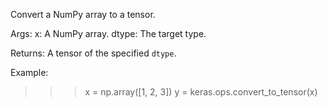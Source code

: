 Convert a NumPy array to a tensor.

Args:
    x: A NumPy array.
    dtype: The target type.

Returns:
    A tensor of the specified `dtype`.

Example:

>>> x = np.array([1, 2, 3])
>>> y = keras.ops.convert_to_tensor(x)
